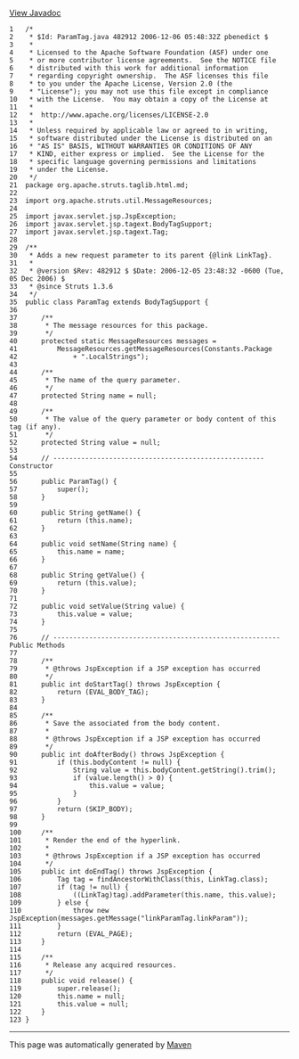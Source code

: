 [View Javadoc](../../../../../../apidocs/org/apache/struts/taglib.html.md/ParamTag.html)


    1   /*
    2    * $Id: ParamTag.java 482912 2006-12-06 05:48:32Z pbenedict $
    3    *
    4    * Licensed to the Apache Software Foundation (ASF) under one
    5    * or more contributor license agreements.  See the NOTICE file
    6    * distributed with this work for additional information
    7    * regarding copyright ownership.  The ASF licenses this file
    8    * to you under the Apache License, Version 2.0 (the
    9    * "License"); you may not use this file except in compliance
    10   * with the License.  You may obtain a copy of the License at
    11   *
    12   *  http://www.apache.org/licenses/LICENSE-2.0
    13   *
    14   * Unless required by applicable law or agreed to in writing,
    15   * software distributed under the License is distributed on an
    16   * "AS IS" BASIS, WITHOUT WARRANTIES OR CONDITIONS OF ANY
    17   * KIND, either express or implied.  See the License for the
    18   * specific language governing permissions and limitations
    19   * under the License.
    20   */
    21  package org.apache.struts.taglib.html.md;
    22  
    23  import org.apache.struts.util.MessageResources;
    24  
    25  import javax.servlet.jsp.JspException;
    26  import javax.servlet.jsp.tagext.BodyTagSupport;
    27  import javax.servlet.jsp.tagext.Tag;
    28  
    29  /**
    30   * Adds a new request parameter to its parent {@link LinkTag}.
    31   *
    32   * @version $Rev: 482912 $ $Date: 2006-12-05 23:48:32 -0600 (Tue, 05 Dec 2006) $
    33   * @since Struts 1.3.6
    34   */
    35  public class ParamTag extends BodyTagSupport {
    36  
    37      /**
    38       * The message resources for this package.
    39       */
    40      protected static MessageResources messages =
    41          MessageResources.getMessageResources(Constants.Package
    42              + ".LocalStrings");
    43  
    44      /**
    45       * The name of the query parameter.
    46       */
    47      protected String name = null;
    48  
    49      /**
    50       * The value of the query parameter or body content of this tag (if any).
    51       */
    52      protected String value = null;
    53  
    54      // ----------------------------------------------------- Constructor
    55  
    56      public ParamTag() {
    57          super();
    58      }
    59  
    60      public String getName() {
    61          return (this.name);
    62      }
    63  
    64      public void setName(String name) {
    65          this.name = name;
    66      }
    67  
    68      public String getValue() {
    69          return (this.value);
    70      }
    71  
    72      public void setValue(String value) {
    73          this.value = value;
    74      }
    75  
    76      // --------------------------------------------------------- Public Methods
    77  
    78      /**
    79       * @throws JspException if a JSP exception has occurred
    80       */
    81      public int doStartTag() throws JspException {
    82          return (EVAL_BODY_TAG);
    83      }
    84  
    85      /**
    86       * Save the associated from the body content.
    87       *
    88       * @throws JspException if a JSP exception has occurred
    89       */
    90      public int doAfterBody() throws JspException {
    91          if (this.bodyContent != null) {
    92              String value = this.bodyContent.getString().trim();
    93              if (value.length() > 0) {
    94                  this.value = value;
    95              }
    96          }
    97          return (SKIP_BODY);
    98      }
    99  
    100     /**
    101      * Render the end of the hyperlink.
    102      *
    103      * @throws JspException if a JSP exception has occurred
    104      */
    105     public int doEndTag() throws JspException {
    106         Tag tag = findAncestorWithClass(this, LinkTag.class);
    107         if (tag != null) {
    108             ((LinkTag)tag).addParameter(this.name, this.value);
    109         } else {
    110             throw new JspException(messages.getMessage("linkParamTag.linkParam"));
    111         }
    112         return (EVAL_PAGE);
    113     }
    114 
    115     /**
    116      * Release any acquired resources.
    117      */
    118     public void release() {
    119         super.release();
    120         this.name = null;
    121         this.value = null;
    122     }
    123 }

------------------------------------------------------------------------

This page was automatically generated by [Maven](http://maven.apache.org/)

